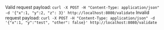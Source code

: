 Valid request payload: `curl -X POST -H "Content-Type: application/json" -d '{"x":1, "y":2, "z": 3}' http://localhost:8080/validate`
Invalid request payload: `curl -X POST -H "Content-Type: application/json" -d '{"x":1, "y":"test", "other": false}' http://localhost:8080/validate`